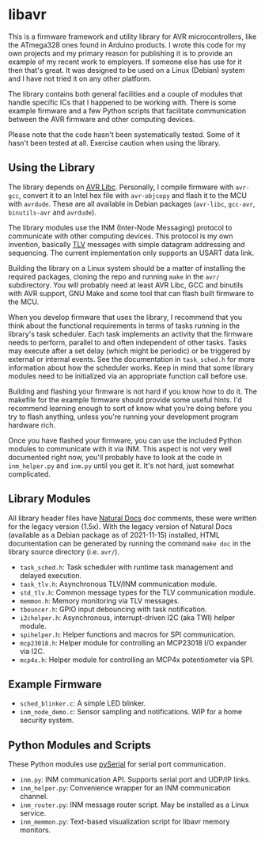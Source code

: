 # libavr

This is a firmware framework and utility library for AVR microcontrollers,
like the ATmega328 ones found in Arduino products. I wrote this code
for my own projects and my primary reason for publishing it is to provide
an example of my recent work to employers. If someone else has use for it
then that's great. It was designed to be used on a Linux (Debian) system
and I have not tried it on any other platform.

The library contains both general facilities and a couple of modules that handle
specific ICs that I happened to be working with. There is some example firmware
and a few Python scripts that facilitate communication between the AVR firmware
and other computing devices.

Please note that the code hasn't been systematically tested. Some of it hasn't
been tested at all. Exercise caution when using the library.


## Using the Library

The library depends on [AVR Libc](https://www.nongnu.org/avr-libc/). Personally,
I compile firmware with `avr-gcc`, convert it to an Intel hex file with `avr-objcopy`
and flash it to the MCU with `avrdude`. These are all available in Debian packages
(`avr-libc`, `gcc-avr`, `binutils-avr` and `avrdude`).

The library modules use the INM (Inter-Node Messaging) protocol to communicate
with other computing devices. This protocol is my own invention, basically
 [TLV](https://en.wikipedia.org/wiki/Type%E2%80%93length%E2%80%93value)
messages with simple datagram addressing and sequencing. The current implementation
only supports an USART data link.

Building the library on a Linux system should be a matter of installing the required
packages, cloning the repo and running `make` in the `avr/` subdirectory. You will
probably need at least AVR Libc, GCC and binutils with AVR support, GNU Make and some
tool that can flash built firmware to the MCU.

When you develop firmware that uses the library, I recommend that you think about the
functional requirements in terms of tasks running in the library's task scheduler.
Each task implements an activity that the firmware needs to perform, parallel to
and often independent of other tasks. Tasks may execute after a set delay (which might
be periodic) or be triggered by external or internal events. See the documentation in
`task_sched.h` for more information about how the scheduler works. Keep in mind that
some library modules need to be initialized via an appropriate function call before
use.

Building and flashing your firmware is not hard if you know how to do it. The makefile
for the example firmware should provide some useful hints. I'd recommend learning
enough to sort of know what you're doing before you try to flash anything, unless
you're running your development program hardware rich.

Once you have flashed your firmware, you can use the included Python modules to
communicate with it via INM. This aspect is not very well documented right now,
you'll probably have to look at the code in `inm_helper.py` and `inm.py` until you
get it. It's not hard, just somewhat complicated.


## Library Modules

All library header files have [Natural Docs](https://www.naturaldocs.org/) doc comments,
these were written for the legacy version (1.5x). With the legacy version
of Natural Docs (available as a Debian package as of 2021-11-15) installed, HTML
documentation can be generated by running the command `make doc` in the library source
directory (i.e. `avr/`).

* `task_sched.h`: Task scheduler with runtime task management and delayed execution.
* `task_tlv.h`: Asynchronous TLV/INM communication module.
* `std_tlv.h`: Common message types for the TLV communication module.
* `memmon.h`: Memory monitoring via TLV messages.
* `tbouncer.h`: GPIO input debouncing with task notification.
* `i2chelper.h`: Asynchronous, interrupt-driven I2C (aka TWI) helper module.
* `spihelper.h`: Helper functions and macros for SPI communication.
* `mcp23018.h`: Helper module for controlling an MCP23018 I/O expander via I2C.
* `mcp4x.h`: Helper module for controlling an MCP4x potentiometer via SPI.


## Example Firmware

* `sched_blinker.c`: A simple LED blinker.
* `inm_node_demo.c`: Sensor sampling and notifications. WIP for a home security system.


## Python Modules and Scripts

These Python modules use [pySerial](https://pyserial.readthedocs.io/en/latest/pyserial.html)
for serial port communication.

* `inm.py`: INM communication API. Supports serial port and UDP/IP links.
* `inm_helper.py`: Convenience wrapper for an INM communication channel.
* `inm_router.py`: INM message router script. May be installed as a Linux service.
* `inm_memmon.py`: Text-based visualization script for libavr memory monitors.
